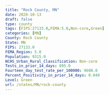 ```yaml
---
title: "Rock County, MN"
date: 2020-10-13
draft: false
type: county
tags: [FIPS:27133.0,FEMA:5.0,Non-core,Green]
categories: [MN]
County: Rock County
State: MN
FIPS: 27133.0
FEMA_Region: 5.0
Population: 9315.0
NCHS_Urban_Rural_Classification: Non-core
Tests_in_prior_14_days: 895.0
Fourteen_day_test_rate_per_100000: 9608.0
Percent_Positivity_in_prior_14_days: 0.049
Level: Green
url: /states/MN/rock-county
---
```




